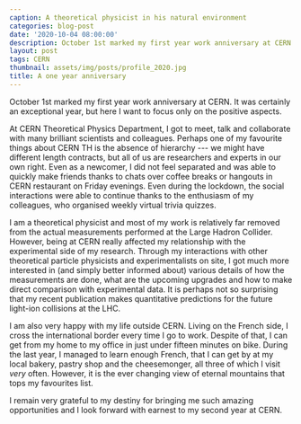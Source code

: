 ```yaml
---
caption: A theoretical physicist in his natural environment
categories: blog-post
date: '2020-10-04 08:00:00'
description: October 1st marked my first year work anniversary at CERN.
layout: post
tags: CERN
thumbnail: assets/img/posts/profile_2020.jpg
title: A one year anniversary
---
```


October 1st marked my first year work anniversary at CERN. 
It was certainly an exceptional year, but here I want to focus only on the positive aspects.

At CERN Theoretical Physics Department, I got to meet, talk and collaborate with many brilliant scientists and colleagues. Perhaps one of my favourite things about CERN TH is the absence of hierarchy --- we might have different length contracts, but all of us are researchers and experts in our own right. Even as a newcomer, I did not feel separated and was able to quickly make friends thanks to chats over coffee breaks or hangouts in CERN restaurant on Friday evenings. Even during the lockdown, the social interactions were able to continue thanks to
the enthusiasm of my colleagues, who organised weekly virtual trivia quizzes.

I am a theoretical physicist and most of my work is relatively far removed from the actual measurements performed at the Large Hadron Collider. However, being at CERN really affected my relationship with the experimental side of my research. Through my interactions with other theoretical particle physicists and experimentalists on site, I got much more interested in (and simply better informed about) various details of how the measurements are done, what are the upcoming upgrades and how to make direct comparison with experimental data. It is perhaps not so surprising that my recent publication makes quantitative predictions for the future light-ion collisions at the LHC.

I am also very happy with my life outside CERN. Living on the French side, I cross the international border every time I go to work. Despite of that, I can get from my home to my office in just under fifteen minutes on bike. During the last year, I managed to learn enough French, that I can get by at my local bakery, pastry shop and the cheesemonger, all three of which I visit *very* often. However, it is the ever changing view of eternal mountains that tops my favourites list.

I remain very grateful to my destiny for bringing me such amazing opportunities and I look forward with earnest to my second year at CERN.
